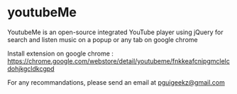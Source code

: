 # youtubeMe

YoutubeMe is an open-source integrated YouTube player using jQuery for search and listen music on a popup or any tab on google chrome

Install extension on google chrome : https://chrome.google.com/webstore/detail/youtubeme/fnkkeafcnipgmclelcdohjkgcldkcgpd

For any recommandations, please send an email at pguigeekz@gmail.com